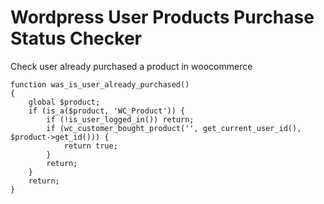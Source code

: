 # Wordpress User Products Purchase Status Checker

Check user already purchased a product in woocommerce

```
function was_is_user_already_purchased()
{
    global $product;
    if (is_a($product, 'WC_Product')) {
        if (!is_user_logged_in()) return;
        if (wc_customer_bought_product('', get_current_user_id(), $product->get_id())) {
            return true;
        }
        return;
    }
    return;
}
```

